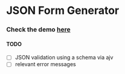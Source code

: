 # JSON Form Generator

### Check the demo [here](http://egrm-form-generator.surge.sh/)

#### TODO

- [ ] JSON validation using a schema via ajv
- [ ] relevant error messages
